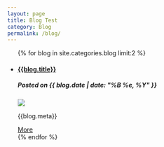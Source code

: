 ```yaml
---
layout: page
title: Blog Test
category: Blog
permalink: /blog/
---
```


<main>
    <ul class="blog_list">
        {% for blog in site.categories.blog limit:2 %}
            <li>
                <a href="{{site.baseurl}}{{blog.url}}">
                    <h4>{{blog.title}}</h4>
                </a>
                <h5 class="blog_date">Posted on {{ blog.date | date: "%B %e, %Y" }}</h5>
                <a class="blog_thumb" href="{{site.baseurl}}{{blog.url}}">
                    <img src="{{blog.thumb}}" class="fade_in">
                </a>
                <p>{{blog.meta}}</p>
                <a href="{{site.baseurl}}{{blog.url}}">More</a>
                <br>
            </li>
        {% endfor %}
    </ul>
</main>
